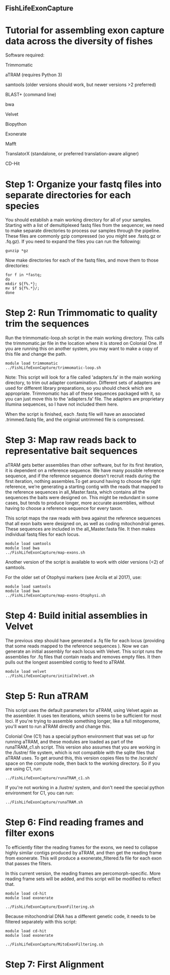 ## FishLifeExonCapture

# Tutorial for assembling exon capture data across the diversity of fishes

Software required:

Trimmomatic

aTRAM (requires Python 3)

samtools (older versions should work, but newer versions >2 preferred)

BLAST+ (command line)

bwa

Velvet

Biopython

Exonerate

Mafft

TranslatorX (standalone, or preferred translation-aware aligner)

CD-Hit


# Step 1: Organize your fastq files into separate directories for each species

You should establish a main working directory for all of your samples. Starting with a list of demultiplexed fastq files from the sequencer, we need to make separate directories to process our samples through the pipeline. These files are commonly gzip compressed (so you might see .fastq.gz or .fq.gz). If you need to expand the files you can run the following:

```
gunzip *gz
```

Now make directories for each of the fastq files, and move them to those directories:

```
for f in *fastq;
do
mkdir ${f%.*};
mv $f ${f%.*}/;
done
```

# Step 2: Run Trimmomatic to quality trim the sequences

Run the trimmomatic-loop.sh script in the main working directory. This calls the trimmomatic.jar file in the location where it is stored on Colonial One. If you are running this on another system, you may want to make a copy of this file and change the path.

```
module load trimmomatic
../FishLifeExonCapture/trimmomatic-loop.sh
```

Note: This script will look for a file called 'adapters.fa' in the main working directory, to trim out adapter contamination. Different sets of adapters are used for different library preparations, so you should check which are appropriate. Trimmomatic has all of these sequences packaged with it, so you can just move this to the 'adapters.fa' file. The adapters are proprietary Illumina sequences, so I have not included them here.

When the script is finished, each .fastq file will have an associated .trimmed.fastq file, and the originial untrimmed file is compressed.


# Step 3: Map raw reads back to representative bait sequences

aTRAM gets better assemblies than other software, but for its first iteration, it is dependent on a reference sequence. We have many possible reference sequence, and if the reference sequence doesn't recruit reads during the first iteration, nothing assembles.To get around having to choose the right reference, we're generating a starting contig with the reads that mapped to the reference sequences in all_Master.fasta, which contains all the sequences the baits were designed on. This might be redundant in some cases, but tends to produce longer, more accurate assemblies, without having to choose a reference sequence for every taxon.

This script maps the raw reads with bwa against the reference sequences that all exon baits were designed on, as well as coding mitochondrial genes. These sequences are included in the all_Master.fasta file. It then makes individual fastq files for each locus.

```
module load samtools
module load bwa
../FishLifeExonCapture/map-exons.sh
```

Another version of the script is available to work with older versions (<2) of samtools.

For the older set of Otophysi markers (see Arcila et al 2017), use:

```
module load samtools
module load bwa
../FishLifeExonCapture/map-exons-Otophysi.sh
```

# Step 4: Build initial assemblies in Velvet

The previous step should have generated a .fq file for each locus (providing that some reads mapped to the reference sequences ). Now we can generate an initial assembly for each locus with Velvet. This script runs the assemblies for .fq files that contain reads and removes empty files. It then pulls out the longest assembled contig to feed to aTRAM.

```
module load velvet
../FishLifeExonCapture/initialVelvet.sh
```



# Step 5: Run aTRAM

This script uses the default parameters for aTRAM, using Velvet again as the assembler. It uses ten iterations, which seems to be sufficient for most loci. If you're trying to assemble something longer, like a full mitogenome, you'll want to run aTRAM directly and change this.

Colonial One (C1) has a special python environment that was set up for running aTRAM, and these modules are loaded as part of the runaTRAM_c1.sh script. This version also assumes that you are working in the /lustre/ file system, which is not compatible with the sqlite files that aTRAM uses. To get around this, this version copies files to the /scratch/ space on the compute node, then back to the working directory. So if you are using C1, run:

```
../FishLifeExonCapture/runaTRAM_c1.sh
```

If you're not working in a /lustre/ system, and don't need the special python environment for C1, you can run:

```
../FishLifeExonCapture/runaTRAM.sh
```


# Step 6: Find reading frames and filter exons

To efficiently filter the reading frames for the exons, we need to collapse highly similar contigs produced by aTRAM, and then get the reading frame from exonerate. This will produce a exonerate_filtered.fa file for each exon that passes the filters. 

In this current version, the reading frames are percomorph-specific. More reading frame sets will be added, and this script will be modified to reflect that. 

```
module load cd-hit
module load exonerate

../FishLifeExonCapture/ExonFiltering.sh
```

Because mitochondrial DNA has a different genetic code, it needs to be filtered separately with this script:

```
module load cd-hit
module load exonerate

../FishLifeExonCapture/MitoExonFiltering.sh
```

# Step 7: First Alignment
